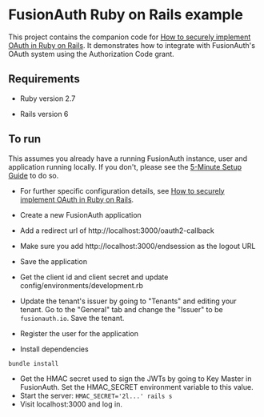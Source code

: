 # FusionAuth Ruby on Rails example

This project contains the companion code for [How to securely implement OAuth in Ruby on Rails](https://fusionauth.io/blog/2020/12/14/how-to-securely-implement-oauth-rails/). It demonstrates how to integrate with FusionAuth's OAuth system using the Authorization Code grant.

## Requirements

* Ruby version
2.7

* Rails version
6

## To run

This assumes you already have a running FusionAuth instance, user and application running locally. If you don't, please see the [5-Minute Setup Guide](https://fusionauth.io/docs/v1/tech/5-minute-setup-guide) to do so.

* For further specific configuration details, see [How to securely implement OAuth in Ruby on Rails](https://fusionauth.io/blog/2020/12/14/how-to-securely-implement-oauth-rails/).

* Create a new FusionAuth application
* Add a redirect url of http://localhost:3000/oauth2-callback
* Make sure you add http://localhost:3000/endsession as the logout URL
* Save the application
* Get the client id and client secret and update config/environments/development.rb 
* Update the tenant's issuer by going to "Tenants" and editing your tenant. Go to the "General" tab and change the "Issuer" to be `fusionauth.io`. Save the tenant.
* Register the user for the application
* Install dependencies
```
bundle install
```
* Get the HMAC secret used to sign the JWTs by going to Key Master in FusionAuth. Set the HMAC_SECRET environment variable to this value.
* Start the server: `HMAC_SECRET='2l...' rails s`
* Visit localhost:3000 and log in.
